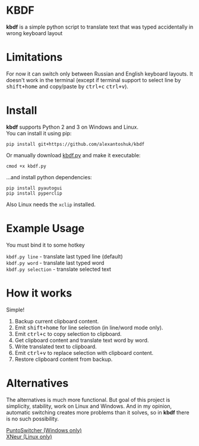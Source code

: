 KBDF
=========
**kbdf** is a simple python script to translate text that was typed accidentally in wrong keyboard layout


Limitations
============
For now it can switch only between Russian and English keyboard layouts.
It doesn't work in the terminal (except if terminal support to select line by <kbd>shift+home</kbd> and copy/paste by <kbd>ctrl+c</kbd> <kbd>ctrl+v</kbd>).


Install
============
**kbdf** supports Python 2 and 3 on Windows and Linux.<br/>
You can install it using pip:

`pip install git+https://github.com/alexantoshuk/kbdf`

Or manually download [kbdf.py](https://raw.githubusercontent.com/alexantoshuk/kbdf/master/scripts/kbdf.py) and make it executable:

`cmod +x kbdf.py`

...and install python dependencies:

`pip install pyautogui`<br/>
`pip install pyperclip`

Also Linux needs the `xclip` installed.


Example Usage
=============
You must bind it to some hotkey

`kbdf.py line` - translate last typed line (default)<br/>
`kbdf.py word` - translate last typed word<br/>
`kbdf.py selection` - translate selected text<br/>


How it works
=============
Simple!

1) Backup current clipboard content.
2) Emit <kbd>shift+home</kbd> for line selection (in line/word mode only).
3) Emit <kbd>ctrl+c</kbd> to copy selection to clipboard.
4) Get clipboard content and translate text word by word.
5) Write translated text to clipboard.
6) Emit <kbd>ctrl+v</kbd> to replace selection with clipboard content.
7) Restore clipboard content from backup.


Alternatives
============
The alternatives is much more functional. But goal of this project is simplicity, stability, work on Linux and Windows. And in my opinion, automatic switching creates more problems than it solves, so in **kbdf** there is no such possibility.

[PuntoSwitcher (Windows only)](https://yandex.ru/soft/punto/)<br/>
[XNeur  (Linux only)](https://xneur.ru/)

